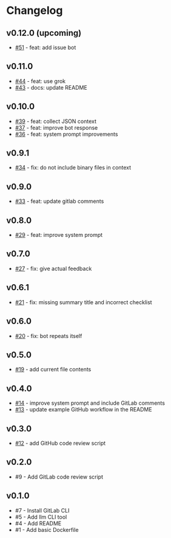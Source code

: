 # Changelog

## v0.12.0 (upcoming)

- [#51](https://github.com/mrs-electronics-inc/bots/pull/51) - feat: add issue bot

## v0.11.0

- [#44](https://github.com/mrs-electronics-inc/bots/pull/44) - feat: use grok
- [#43](https://github.com/mrs-electronics-inc/bots/pull/43) - docs: update README

## v0.10.0

- [#39](https://github.com/mrs-electronics-inc/bots/pull/39) - feat: collect JSON context
- [#37](https://github.com/mrs-electronics-inc/bots/pull/37) - feat: improve bot response
- [#36](https://github.com/mrs-electronics-inc/bots/pull/36) - feat: system prompt improvements

## v0.9.1

- [#34](https://github.com/mrs-electronics-inc/bots/pull/34) - fix: do not include binary files in context

## v0.9.0

- [#33](https://github.com/mrs-electronics-inc/bots/pull/33) - feat: update gitlab comments

## v0.8.0

- [#29](https://github.com/mrs-electronics-inc/bots/pull/29) - feat: improve system prompt

## v0.7.0

- [#27](https://github.com/mrs-electronics-inc/bots/pull/27) - fix: give actual feedback

## v0.6.1

- [#21](https://github.com/mrs-electronics-inc/bots/pull/21) - fix: missing summary title and incorrect checklist

## v0.6.0

- [#20](https://github.com/mrs-electronics-inc/bots/pull/20) - fix: bot repeats itself

## v0.5.0

- [#19](https://github.com/mrs-electronics-inc/bots/pull/19) - add current file contents

## v0.4.0

- [#14](https://github.com/mrs-electronics-inc/bots/pull/14) - improve system prompt and include GitLab comments
- [#13](https://github.com/mrs-electronics-inc/bots/pull/13) - update example GitHub workflow in the README

## v0.3.0

- [#12](https://github.com/mrs-electronics-inc/bots/pull/12) - add GitHub code review script

## v0.2.0

- #9 - Add GitLab code review script

## v0.1.0

- #7 - Install GitLab CLI
- #5 - Add llm CLI tool
- #4 - Add README
- #1 - Add basic Dockerfile
